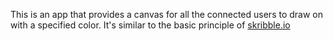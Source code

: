  This is an app that provides a canvas for all the connected users to draw on with a specified color. It's similar to the basic principle of [skribble.io](skribble.io)
